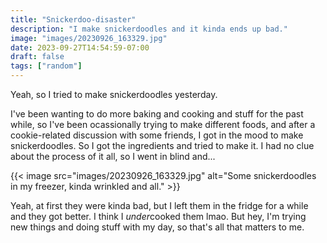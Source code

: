 ```yaml
---
title: "Snickerdoo-disaster"
description: "I make snickerdoodles and it kinda ends up bad."
image: "images/20230926_163329.jpg"
date: 2023-09-27T14:54:59-07:00
draft: false
tags: ["random"]
---
```


Yeah, so I tried to make snickerdoodles yesterday.

I've been wanting to do more baking and cooking and stuff for the past while, so I've been ocassionally trying to make different foods, and after a cookie-related discussion with some friends, I got in the mood to make snickerdoodles. So I got the ingredients and tried to make it. I had no clue about the process of it all, so I went in blind and...


{{< image src="images/20230926_163329.jpg" alt="Some snickerdoodles in my freezer, kinda wrinkled and all." >}}

Yeah, at first they were kinda bad, but I left them in the fridge for a while and they got better. I think I *under*cooked them lmao. But hey, I'm trying new things and doing stuff with my day, so that's all that matters to me.